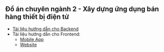 ## Đồ án chuyên ngành 2 - Xây dựng ứng dụng bán hàng thiết bị điện tử
- [Tài liệu hướng dẫn cho Backend](https://github.com/vinhuy2002/do-an-chuyen-nganh-2/blob/master/backend/README.md)
- Tài liệu hướng dẫn cho Frontend:
  - [Mobile App](https://github.com/vinhuy2002/do-an-chuyen-nganh-2/blob/master/frontend/mobile/ECommerceMobile/README.md)
  - [Website](https://github.com/vinhuy2002/do-an-chuyen-nganh-2/blob/master/frontend/website/ECommerceWebsite/README.md)